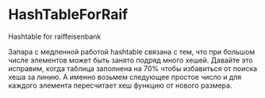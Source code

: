 # HashTableForRaif
Hashtable for raiffeisenbank


Запара с медленной работой hashtable связана с тем, что при большом числе элементов может быть занято подряд много хешей. 
Давайте это исправим, когда таблица заполнена на 70% чтобы избавиться от поиска хеша за линию.
А именно возьмем следующее простое число и для каждого элемента пересчитает хеш функцию от нового размера.